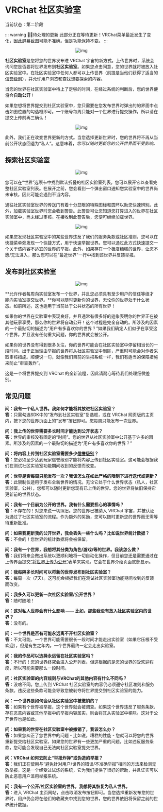 # VRChat 社区实验室

当前状态：第二阶段

::: warning 🚧🚧待处理的更新
此部分正在等待更新！VRChat菜单最近发生了变化，因此屏幕截图可能不准确。但是功能保持不变。
:::

<center>

![img](/docs.vrchat.com/images/vrchat-community-labs-1.png)

</center>

**社区实验室**是您将您的世界发布进 VRChat 宇宙的新方式。上传世界时，系统会询问您是否要将世界发布到**社区实验室**。如果您点击同意，您的世界就将被放入社区实验室中。在社区实验室中任何人都可以上传世界（前提是当他们获得了适当的[信誉级别](./vrchat-safety-and-trust-system.md)），并允许用户浏览和查找想要探索的内容。

当您的世界在社区实验室中待上了足够的时间，在经过系统的判断后，您的世界便将会**自动公开**！

如果您想将世界提交到社区实验室中，您只需要在您发布世界时弹出的的界面中点击如图位置的勾选框即可。一个账号每周只能对一个世界进行提交操作，所以请在提交上传前再三确认！

<center>

![img](/docs.vrchat.com/images/vrchat-community-labs-2.png)

</center>

此外，我们正在改变世界更新的方式。当您选择更新世界时，您的世界将不再从当前公开状态回退为“私人”。这意味着，*您可以随时更新您的公开世界而不受影响。*

## 探索社区实验室

<center>

![img](/docs.vrchat.com/images/vrchat-community-labs-3.png)

</center>

您可以在“世界”选项卡中找到默认折叠的社区实验室列表。您可以展开它以查看完整社区实验室列表。在展开之前，您会看到一个弹出窗口通知您实验室中的世界尚未审核，因此可能会遇到不当内容。

通往社区实验室世界的传送门有着十分显眼的特殊图标和圆环以助您快速辨别。此外，加载实验室世界时您会收到警告。此警告可让您知道您打算进入的世界在社区实验室中，尚未经过审核。在接收到此警告后，您便可继续加载世界。

<center>

![img](/docs.vrchat.com/images/vrchat-community-labs-4.png)

</center>

如果您发现社区实验室中的某些世界违反了我们的服务条款或社区准则，您可以在快捷菜单旁发现一个快捷方式，用于快速举报世界。您可以通过此方式快速提交一个关于该内容不适宜的世界的举报。此外，如果存在一个极度糟糕的世界，让您不愿/无法进入，那么您可以在“最近世界”一行中找到该世界并反馈举报。

## 发布到社区实验室

<center>

![img](/docs.vrchat.com/images/vrchat-community-labs-5.png)

</center>

**允许作者每周向实验室发布一个世界，并且您必须具有至少用户的信任等级才能向实验室提交世界。**你可以随时更新你的世界，无论你的世界处于什么状态。如前所述，这也适用于当前处于公共状态的所有世界！

如果你的世界在实验室中表现良好，并且通常有很多好的迹象表明你的世界正在被其他玩家享受，那么你的世界将自动公开！这个过程是完全自动的。所涉及的因素的一个最贴切的描述为“用户有多喜欢你的世界？”如果我们确定人们似乎在享受这个世界，并且没有任何重大问题，你的世界就会被公开。

如果你的世界没有得到很多关注，你的世界可能会在社区实验室中停留相当长的一段时间。出于正当理由举报的世界将从社区实验室中删除，严重时可能会对作者采取审核措施。顺便说一句，就像我们目前的举报系统一样，我们有适当的保障措施来防止“审查轰炸”。

这是一个将世界提交到 VRChat 的全新流程，因此请耐心等待我们处理细微差别。

## 常见问题

**问：我有一个私人世界。我如何才能将其放进社区实验室？**<br>
**答**：只需勾选SDK中的“发布到社区实验室”复选框，或在 VRChat 网页版的主页内，按下您的世界页面上的“发布”按钮即可。您每周只能发布一次世界。

**问：我上传的世界需要多长时间才能达到公开状态？**<br>
**答**：世界的审核没有固定的“时间”。您的世界从社区实验室中公开基于许多的因素。所涉及的因素的一个最贴切的描述为“用户有多喜欢你的世界？”

**问：将内容上传到社区实验室需要多少[信誉级别](./vrchat-safety-and-trust-system.md)？**<br>
**答**：您必须至少达到玩家信誉级别才能将内容上传到社区实验室。这可能会根据我们在测试社区实验室功能期间收到的反馈而改变。

**问：世界是否每周只能发布一次？我该怎么在如此严格的限制下进行迭代或更新？**<br>
**答**：此限制仅适用于发布全新世界的情况。无论它处于什么世界状态（私人，社区实验室，公共），您都可以随时更新您现有已上传的世界。您的世界将依旧保持它更新前的世界状态。

**问：我有一个目前为公开的世界。我有什么需要担心的事情吗？**<br>
**答**：不存在的！对您来说一切照旧。您的世界已被纳入 VRChat 宇宙，并被认证为通过了社区实验室的流程。作为额外的奖励，您可以随时更新您的世界而无需等待重新批准。

**问：如果我更新我的公开世界，我会丢失一些什么吗？比如说世界统计数据？**<br>
**答**：不会的！您世界的统计数据将会被保留。

**问：我有一个世界，我想将其分类为角色/游戏/等的世界。我该怎么做？**<br>
**答**：我们将来会做出系统以更顺利地将一切自动化操作，但目前您还是需要通过在上传界面提交[“将世界上传为公开”](../../creators.vrchat.com/worlds/submitting-a-world-to-be-made-public.md)表单来实现。它会在世界介绍页面底部显示。

**问：我每隔多长时间可以将新的世界发布到社区实验室？**<br>
**答**：每周一次（7天）。这可能会根据我们在测试社区实验室功能期间收到的反馈而改变。

**问：我多久可以更新一次社区实验室/公开世界？**<br>
**答**：随时随地！

**问：这对私人世界会有什么影响 —— 比如，那些我没有放入社区实验室内的世界？**<br>
**答**：没有的。

**问：一个世界是否有可能永远离不开社区实验室？**<br>
**答**：不太可能。一个世界可能需要很长一段时间才能走出实验室（如果它压根不受欢迎），但是有生之年内，一个世界最终一定会走出实验室。

**问：我的作品可以选择永远留在社区实验室吗？**<br>
**答**：不行的！您的世界终究会进入公开列表，但这根据的是您的世界的受欢迎程度，所以可能需要那么一段时间。

**问：社区实验室的内容规则与VRChat的其他内容有什么不同吗？**<br>
**答**：没啥不同。您上传到 VRChat 社区实验室的内容仍必须遵守社区准则和服务条款。违反这些条款可能会导致您被剥夺将世界提交到社区实验室的能力。

**问：一个世界是如何会从社区实验室中被撤销的？**<br>
**答**：如果有个世界被举报，这个世界就会被调查。如果这个世界违反了服务条款、存在恶意内容或其他举报中的举报内容属实，则会将其从实验室中移除。这对于公开世界也是如此。

**问：如果我的世界在社区实验室中被撤销了，我该怎么办？**<br>
**答**：如果您纠正了您世界中的问题 - 比如说，糟糕的性能 - 您就可以将您的世界重新提交给社区实验室。如果您的世界有一些更加严重的问题，比如违反服务条款，您可能会发现自己无法向社区实验室提交世界。

**问：VRChat 如何去防止“举报炸弹”或伪造的举报？**<br>
**答**：我们正在使用与“避免针对用户/世界的错误/不准确举报”相同的方法来检测无效举报。这是一个经受过试炼的系统，它为我们提供了很好的帮助，并且证实可以防止恶意用户滥用举报系统。

**问：我有一个公开/社区实验室的世界，我想将其恢复为私人世界。**<br>
**答**：进入 VRChat 主页网站，点击取消发布按钮即可。当您选择重新发布您的世界时，用户仍会将在他们的收藏夹中找到您的世界，您的世界依旧将保留之前的世界统计数据。
